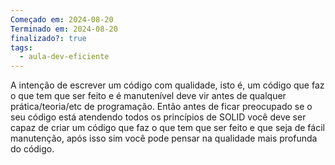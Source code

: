 ```yaml
---
Começado em: 2024-08-20
Terminado em: 2024-08-20
finalizado?: true
tags:
  - aula-dev-eficiente
---
```

A intenção de escrever um código com qualidade, isto é, um código que faz o que tem que ser feito e é manutenível deve vir antes de qualquer prática/teoria/etc de programação. Então antes de ficar preocupado se o seu código está atendendo todos os princípios de SOLID você deve ser capaz de criar um código que faz o que tem que ser feito e que seja de fácil manutenção, após isso sim você pode pensar na qualidade mais profunda do código.

